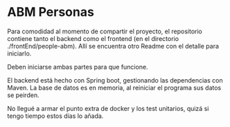 # ABM Personas

Para comodidad al momento de compartir el proyecto, el repositorio contiene tanto el backend como el frontend (en el directorio ./frontEnd/people-abm).
Allí se encuentra otro Readme con el detalle para iniciarlo.

Deben iniciarse ambas partes para que funcione.

El backend está hecho con Spring boot, gestionando las dependencias con Maven.
La base de datos es en memoria, al reiniciar el programa sus datos se peirden.

No llegué a armar el punto extra de docker y los test unitarios, quizá si tengo tiempo estos días lo añada.
